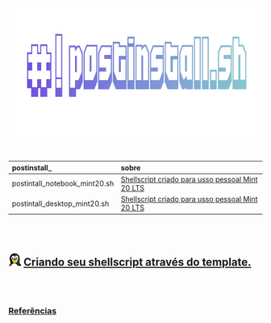 <br>

<p align="center">
  <img width="922" height="257" src="/assets/postinstall.png">
</p>

<br>


postinstall_ | sobre
:------ | :------ 
postintall_notebook_mint20.sh | [Shellscript criado para usso pessoal Mint 20 LTS](https://github.com/odiegoduarte/postinstall/blob/master/old/postinstall_notebook_mint20.sh)
postintall_desktop_mint20.sh | [Shellscript criado para usso pessoal Mint 20 LTS](https://github.com/odiegoduarte/postinstall/blob/master/old/postinstall_desktop_mint20.sh)


<br> <br>

## <img width="25" height="" src="/assets/icons/linux.png"> [Criando seu shellscript através do template.](https://github.com/odiegoduarte/postinstall/blob/master/templates/criando_seu_shellscript.md)

<br><br>

### [Referências](/ref.md)

<br>
